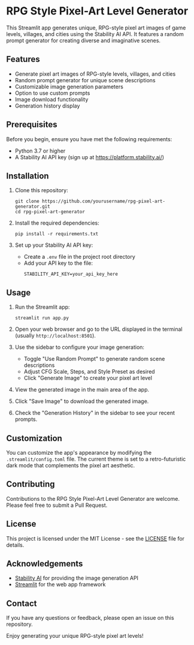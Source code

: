 # RPG Style Pixel-Art Level Generator

This Streamlit app generates unique, RPG-style pixel art images of game levels, villages, and cities using the Stability AI API. It features a random prompt generator for creating diverse and imaginative scenes.

## Features

- Generate pixel art images of RPG-style levels, villages, and cities
- Random prompt generator for unique scene descriptions
- Customizable image generation parameters
- Option to use custom prompts
- Image download functionality
- Generation history display

## Prerequisites

Before you begin, ensure you have met the following requirements:

- Python 3.7 or higher
- A Stability AI API key (sign up at https://platform.stability.ai/)

## Installation

1. Clone this repository:
   ```
   git clone https://github.com/yourusername/rpg-pixel-art-generator.git
   cd rpg-pixel-art-generator
   ```

2. Install the required dependencies:
   ```
   pip install -r requirements.txt
   ```

3. Set up your Stability AI API key:
   - Create a `.env` file in the project root directory
   - Add your API key to the file:
     ```
     STABILITY_API_KEY=your_api_key_here
     ```

## Usage

1. Run the Streamlit app:
   ```
   streamlit run app.py
   ```

2. Open your web browser and go to the URL displayed in the terminal (usually `http://localhost:8501`).

3. Use the sidebar to configure your image generation:
   - Toggle "Use Random Prompt" to generate random scene descriptions
   - Adjust CFG Scale, Steps, and Style Preset as desired
   - Click "Generate Image" to create your pixel art level

4. View the generated image in the main area of the app.

5. Click "Save Image" to download the generated image.

6. Check the "Generation History" in the sidebar to see your recent prompts.

## Customization

You can customize the app's appearance by modifying the `.streamlit/config.toml` file. The current theme is set to a retro-futuristic dark mode that complements the pixel art aesthetic.

## Contributing

Contributions to the RPG Style Pixel-Art Level Generator are welcome. Please feel free to submit a Pull Request.

## License

This project is licensed under the MIT License - see the [LICENSE](LICENSE) file for details.

## Acknowledgements

- [Stability AI](https://stability.ai/) for providing the image generation API
- [Streamlit](https://streamlit.io/) for the web app framework

## Contact

If you have any questions or feedback, please open an issue on this repository.

Enjoy generating your unique RPG-style pixel art levels!
